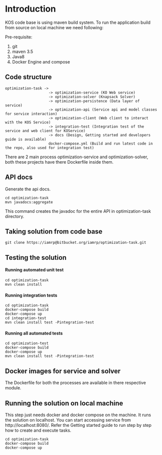 # Introduction

KOS code base is using maven build system. To run the application build from source on local machine we need following:

Pre-requisite:
1. git
2. maven 3.5
3. Java8
4. Docker Engine and compose

## Code structure

```
optimization-task ->
					-> optimization-service (KO Web service)
					-> optimization-solver (Knapsack Solver)
					-> optimization-persistence (Data layer of service)
					-> optimization-api (Service api and model classes for service interaction)
					-> optimization-client (Web client to interact with the KOS Service)
					-> integration-test (Integration test of the service and web client for KOService)
					-> docs (Design, Getting started and developers guide is available)
					docker-compose.yml (Build and run latest code in the repo, also used for integration test)
```
					
There are 2 main process optimization-service and optimization-solver, both these projects have there Dockerfile inside them.

## API docs
Generate the api docs.  

```
cd optimization-task
mvn javadocs:aggregate
```
This command creates the javadoc for the entire API in optimization-task directory.

## Taking solution from code base

```
git clone https://iamrp@bitbucket.org/iamrp/optimization-task.git
```

## Testing the solution

#### Running automated unit test

```
cd optimization-task
mvn clean install
```

#### Running integration tests
```
cd optimization-task
docker-compose build
docker-compose up
cd integration-test
mvn clean install test -Pintegration-test
```

#### Running all automated tests

```
cd optimization-test
docker-compose build
docker-compose up
mvn clean install test -Pintegration-test
```

## Docker images for service and solver
The Dockerfile for both the processes are available in there respective module.

## Running the solution on local machine
This step just needs docker and docker compose on the machine. It runs the solution on localhost.
You can start accessing service from http://localhost:8080/. Refer the Getting started guide to run step by step how to create and execute tasks.

```
cd optimization-task
docker-compose build
docker-compose up
```

